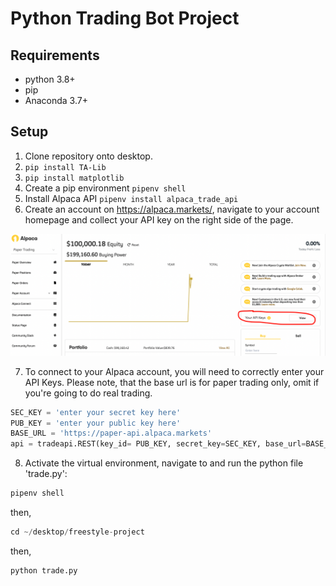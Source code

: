 # Python Trading Bot Project

## Requirements
+ python 3.8+
+ pip 
+ Anaconda 3.7+

## Setup

1. Clone repository onto desktop.
2. ```pip install TA-Lib```
3. ```pip install matplotlib```
4. Create a pip environment ```pipenv shell```
5. Install Alpaca API ```pipenv install alpaca_trade_api```
6. Create an account on https://alpaca.markets/, navigate to your account homepage and collect your API key on the right side of the page. 

![image](https://raw.githubusercontent.com/lk2344/freestyle-project/main/img.png)

7. To connect to your Alpaca account, you will need to correctly enter your API Keys. Please note, that the base url is for paper trading only, omit if you're going to do real trading.

```python
SEC_KEY = 'enter your secret key here' 
PUB_KEY = 'enter your public key here'
BASE_URL = 'https://paper-api.alpaca.markets' 
api = tradeapi.REST(key_id= PUB_KEY, secret_key=SEC_KEY, base_url=BASE_URL) 

```

8. Activate the virtual environment, navigate to and run the python file 'trade.py':
```python
pipenv shell
```
then,
```python
cd ~/desktop/freestyle-project
```
then,
```python
python trade.py
```